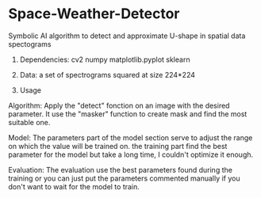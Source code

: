 # Space-Weather-Detector
Symbolic AI algorithm to detect and approximate U-shape in spatial data spectograms

1. Dependencies:
  cv2
  numpy
  matplotlib.pyplot
  sklearn

2. Data:
  a set of spectrograms squared at size 224*224

3. Usage
  
  Algorithm:
  Apply the "detect" fonction on an image with the desired parameter.
  It use the "masker" function to create mask and find the most suitable one.
  
  Model:
  The parameters part of the model section serve to adjust the range on which the value will be trained on.
  the training part find the best parameter for the model but take a long time, I couldn't optimize it enough.
  
  Evaluation:
  The evaluation use the best parameters found during the training or you can just put the parameters
  commented manually if you don't want to wait for the model to train.
  
